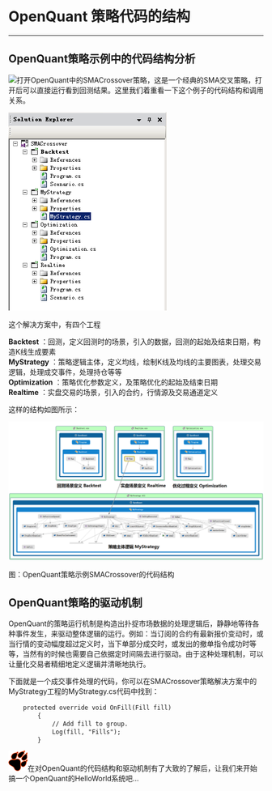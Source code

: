 # OpenQuant 策略代码的结构

---

## OpenQuant策略示例中的代码结构分析

![](/icons/icon_labtubeBlue.ico)打开OpenQuant中的SMACrossover策略，这是一个经典的SMA交叉策略，打开后可以直接运行看到回测结果。这里我们着重看一下这个例子的代码结构和调用关系。

![](/assets/SMACrossoverSolutionExplorer.png)

这个解决方案中，有四个工程

**Backtest**        ：回测，定义回测时的场景，引入的数据，回测的起始及结束日期，构造K线生成要素  
**MyStrategy**    ：策略逻辑主体，定义均线，绘制K线及均线的主要图表，处理交易逻辑，处理成交事件，处理持仓等等  
**Optimization** ：策略优化参数定义，及策略优化的起始及结束日期  
**Realtime**        ：实盘交易的场景，引入的合约，行情源及交易通道定义

这样的结构如图所示：

![](/assets/SMACrossoverCodeMap.png)

图：OpenQuant策略示例SMACrossover的代码结构

## OpenQuant策略的驱动机制

OpenQuant的策略运行机制是构造出扑捉市场数据的处理逻辑后，静静地等待各种事件发生，来驱动整体逻辑的运行。例如：当订阅的合约有最新报价变动时，或当行情的变动幅度超过定义时，当下单部分成交时，或发出的撤单指令成功时等等，当然有的时候也需要自己依据定时间隔去进行驱动。由于这种处理机制，可以让量化交易者精细地定义逻辑并清晰地执行。

下面就是一个成交事件处理的代码，你可以在SMACrossover策略解决方案中的MyStrategy工程的MyStrategy.cs代码中找到：

```
    protected override void OnFill(Fill fill)
        {
            // Add fill to group.
            Log(fill, "Fills");
        }
```

![](/icons/icon_paw.png)在对OpenQuant的代码结构和驱动机制有了大致的了解后，让我们来开始搞一个OpenQuant的HelloWorld系统吧...

